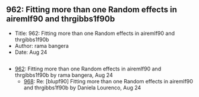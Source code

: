 ## 962: Fitting more than one Random effects in airemlf90 and thrgibbs1f90b

- Title: 962: Fitting more than one Random effects in airemlf90 and thrgibbs1f90b
- Author: rama bangera
- Date: Aug 24
```

```

- [962](0962.md): Fitting more than one Random effects in airemlf90 and thrgibbs1f90b by rama bangera, Aug 24
    - [968](0968.md): Re: [blupf90] Fitting more than one Random effects in airemlf90 and thrgibbs1f90b by Daniela Lourenco, Aug 24
